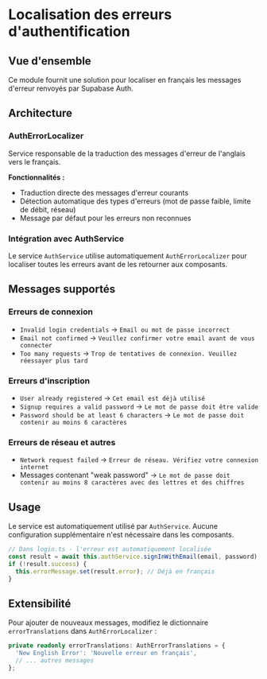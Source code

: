 # Localisation des erreurs d'authentification

## Vue d'ensemble

Ce module fournit une solution pour localiser en français les messages d'erreur renvoyés par Supabase Auth.

## Architecture

### AuthErrorLocalizer

Service responsable de la traduction des messages d'erreur de l'anglais vers le français.

**Fonctionnalités :**

- Traduction directe des messages d'erreur courants
- Détection automatique des types d'erreurs (mot de passe faible, limite de débit, réseau)
- Message par défaut pour les erreurs non reconnues

### Intégration avec AuthService

Le service `AuthService` utilise automatiquement `AuthErrorLocalizer` pour localiser toutes les erreurs avant de les retourner aux composants.

## Messages supportés

### Erreurs de connexion

- `Invalid login credentials` → `Email ou mot de passe incorrect`
- `Email not confirmed` → `Veuillez confirmer votre email avant de vous connecter`
- `Too many requests` → `Trop de tentatives de connexion. Veuillez réessayer plus tard`

### Erreurs d'inscription

- `User already registered` → `Cet email est déjà utilisé`
- `Signup requires a valid password` → `Le mot de passe doit être valide`
- `Password should be at least 6 characters` → `Le mot de passe doit contenir au moins 6 caractères`

### Erreurs de réseau et autres

- `Network request failed` → `Erreur de réseau. Vérifiez votre connexion internet`
- Messages contenant "weak password" → `Le mot de passe doit contenir au moins 8 caractères avec des lettres et des chiffres`

## Usage

Le service est automatiquement utilisé par `AuthService`. Aucune configuration supplémentaire n'est nécessaire dans les composants.

```typescript
// Dans login.ts - l'erreur est automatiquement localisée
const result = await this.authService.signInWithEmail(email, password);
if (!result.success) {
  this.errorMessage.set(result.error); // Déjà en français
}
```

## Extensibilité

Pour ajouter de nouveaux messages, modifiez le dictionnaire `errorTranslations` dans `AuthErrorLocalizer` :

```typescript
private readonly errorTranslations: AuthErrorTranslations = {
  'New English Error': 'Nouvelle erreur en français',
  // ... autres messages
};
```
